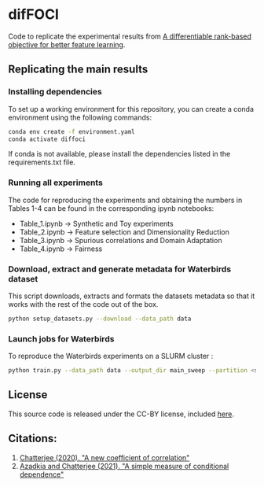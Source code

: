 # difFOCI

Code to replicate the experimental results from [A differentiable rank-based objective for better feature learning](https://openreview.net/pdf?id=KiN7g8mf9N).

## Replicating the main results

### Installing dependencies

To set up a working environment for this repository, you can create a conda environment using the following commands:

```bash
conda env create -f environment.yaml
conda activate diffoci
```	

If conda is not available, please install the dependencies listed in the requirements.txt file.

### Running all experiments

The code for reproducing the experiments and obtaining the numbers in Tables 1-4 can be found in the corresponding ipynb notebooks:
* Table_1.ipynb -> Synthetic and Toy experiments
* Table_2.ipynb -> Feature selection and Dimensionality Reduction
* Table_3.ipynb -> Spurious correlations and Domain Adaptation
* Table_4.ipynb -> Fairness


### Download, extract and generate metadata for Waterbirds dataset

This script downloads, extracts and formats the datasets metadata so that it works with the rest of the code out of the box.

```bash
python setup_datasets.py --download --data_path data
```

### Launch jobs for Waterbirds

To reproduce the Waterbirds experiments on a SLURM cluster :

```bash
python train.py --data_path data --output_dir main_sweep --partition <slurm_partition>
```


## License

This source code is released under the CC-BY license, included [here](LICENSE).


## Citations:

1. [Chatterjee (2020). "A new coefficient of correlation"](https://arxiv.org/abs/1909.10140)
2. [Azadkia and Chatterjee (2021). "A simple measure of conditional dependence"](https://arxiv.org/abs/1910.12327)

